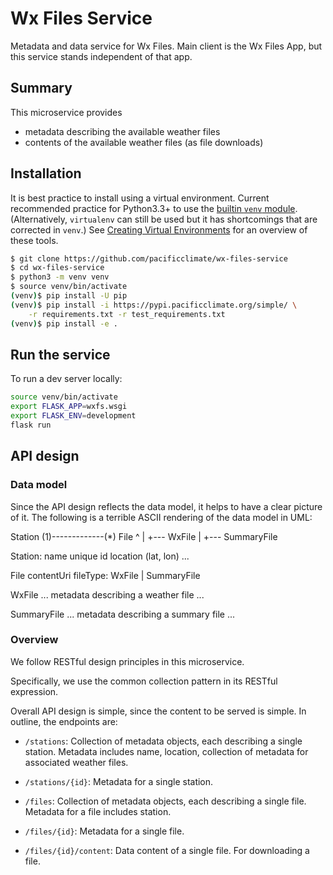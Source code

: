 # Wx Files Service

Metadata and data service for Wx Files. 
Main client is the Wx Files App, but this service stands independent of 
that app.

## Summary

This microservice provides 

- metadata describing the available weather files
- contents of the available weather files (as file downloads)

## Installation

It is best practice to install using a virtual environment.
Current recommended practice for Python3.3+ to use the 
[builtin `venv` module](https://docs.python.org/3/library/venv.html).
(Alternatively, `virtualenv` can still be used but it has shortcomings 
that are corrected in `venv`.)
See 
[Creating Virtual Environments](https://packaging.python.org/installing/#creating-virtual-environments) for an
overview of these tools.

```bash
$ git clone https://github.com/pacificclimate/wx-files-service
$ cd wx-files-service
$ python3 -m venv venv
$ source venv/bin/activate
(venv)$ pip install -U pip
(venv)$ pip install -i https://pypi.pacificclimate.org/simple/ \
    -r requirements.txt -r test_requirements.txt
(venv)$ pip install -e .
```

## Run the service

To run a dev server locally:

```bash
source venv/bin/activate
export FLASK_APP=wxfs.wsgi
export FLASK_ENV=development
flask run
```


## API design

### Data model

Since the API design reflects the data model, it helps to have a clear picture
of it. The following is a terrible ASCII rendering of the data model in UML:

Station (1)-------------(*) File
                              ^
                              |
                              +--- WxFile
                              |
                              +--- SummaryFile

Station:
    name
    unique id
    location (lat, lon)
    ...
    
File
    contentUri
    fileType: WxFile | SummaryFile
    
WxFile
    ... metadata describing a weather file ...
    
SummaryFile
    ... metadata describing a summary file ...
    

### Overview

We follow RESTful design principles in this microservice.

Specifically, we use the common collection pattern in its RESTful expression.

Overall API design is simple, since the content to be served is simple. 
In outline, the endpoints are:

- `/stations`: Collection of metadata objects, each describing a single
    station. Metadata includes name, location, collection of metadata
    for associated weather files.
    
- `/stations/{id}`: Metadata for a single station.

- `/files`: Collection of metadata objects, each describing a single
    file. Metadata for a file includes station.

- `/files/{id}`: Metadata for a single file.

- `/files/{id}/content`: Data content of a single file. For downloading a file.
